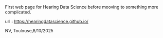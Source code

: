 First web page for Hearing Data Science before mooving to something more complicated.

url : https://hearingdatascience.github.io/

NV, Toulouse,8/10/2025
